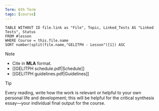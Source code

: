 ```yaml
---
Term: 6th Term
tags: [course]
---
```


```dataview
TABLE WITHOUT ID file.link as "File", Topic, Linked_Tests AS "Linked Tests", Status
FROM #lesson 
WHERE Course = this.file.name
SORT number(split(file.name,"GELITPH - Lesson")[1]) ASC
```

> [!NOTE]
> - Cite in **MLA** format.
> - [[GELITPH schedule.pdf|Schedule]]
> - [[GELITPH guidelines.pdf|Guidelines]]

> [!TIP]
> Every reading, write how the work is relevant or helpful to your own personal life and development; this will be helpful for the critical synthesis essay—your individual final output for the course.
